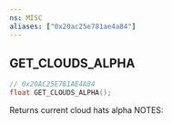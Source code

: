 ```yaml
---
ns: MISC
aliases: ["0x20ac25e781ae4a84"]
---
```

## GET_CLOUDS_ALPHA

```c
// 0x20AC25E781AE4A84
float GET_CLOUDS_ALPHA();
```

Returns current cloud hats alpha NOTES:

